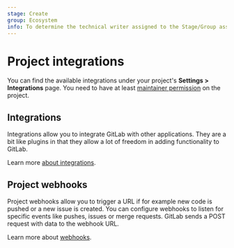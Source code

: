 ```yaml
---
stage: Create
group: Ecosystem
info: To determine the technical writer assigned to the Stage/Group associated with this page, see https://about.gitlab.com/handbook/engineering/ux/technical-writing/#designated-technical-writers
---
```


# Project integrations

You can find the available integrations under your project's
**Settings > Integrations** page. You need to have at least
[maintainer permission](../../permissions.md) on the project.

## Integrations

Integrations allow you to integrate GitLab with other applications.
They are a bit like plugins in that they allow a lot of freedom in
adding functionality to GitLab.

Learn more [about integrations](overview.md).

## Project webhooks

Project webhooks allow you to trigger a URL if for example new code is pushed or
a new issue is created. You can configure webhooks to listen for specific events
like pushes, issues or merge requests. GitLab sends a POST request with data
to the webhook URL.

Learn more about [webhooks](webhooks.md).
